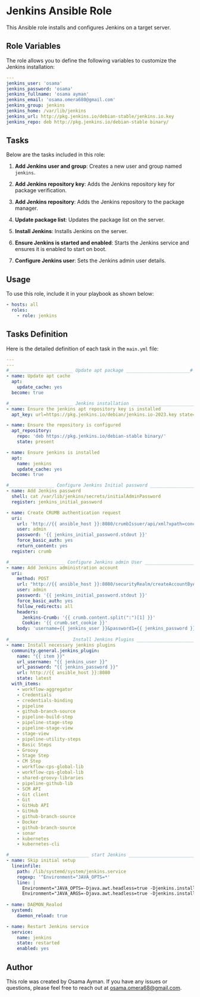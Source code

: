 # Jenkins Ansible Role

This Ansible role installs and configures Jenkins on a target server.

## Role Variables

The role allows you to define the following variables to customize the Jenkins installation:

```yaml
---
jenkins_user: 'osama'
jenkins_password: 'osama'
jenkins_fullname: 'osama ayman'
jenkins_email: 'osama.omera680@gmail.com'
jenkins_group: jenkins
jenkins_home: /var/lib/jenkins
jenkins_url: http://pkg.jenkins.io/debian-stable/jenkins.io.key
jenkins_repo: deb http://pkg.jenkins.io/debian-stable binary/
```

## Tasks

Below are the tasks included in this role:

1. **Add Jenkins user and group**: Creates a new user and group named `jenkins`.

2. **Add Jenkins repository key**: Adds the Jenkins repository key for package verification.

3. **Add Jenkins repository**: Adds the Jenkins repository to the package manager.

4. **Update package list**: Updates the package list on the server.

5. **Install Jenkins**: Installs Jenkins on the server.

6. **Ensure Jenkins is started and enabled**: Starts the Jenkins service and ensures it is enabled to start on boot.

7. **Configure Jenkins user**: Sets the Jenkins admin user details.

## Usage

To use this role, include it in your playbook as shown below:

```yaml
- hosts: all
  roles:
    - role: jenkins
```

## Tasks Definition

Here is the detailed definition of each task in the `main.yml` file:

```yaml
---
---
#________________________ Update apt package ________________________#
- name: Update apt cache 
  apt:
    update_cache: yes
  become: true

#________________________ Jenkins installation ________________________#
- name: Ensure the jenkins apt repository key is installed
  apt_key: url=https://pkg.jenkins.io/debian/jenkins.io-2023.key state=present

- name: Ensure the repository is configured
  apt_repository:
    repo: 'deb https://pkg.jenkins.io/debian-stable binary/' 
    state: present

- name: Ensure jenkins is installed
  apt: 
    name: jenkins 
    update_cache: yes
  become: true

#_________________ Configure Jenkins Initial password _________________#
- name: Add Jenkins password
  shell: cat /var/lib/jenkins/secrets/initialAdminPassword
  register: jenkins_initial_password

- name: Create CRUMB authentication request
  uri:
    url: 'http://{{ ansible_host }}:8080/crumbIssuer/api/xml?xpath=concat(//crumbRequestField,":",//crumb)'
    user: admin
    password: '{{ jenkins_initial_password.stdout }}'
    force_basic_auth: yes
    return_content: yes
  register: crumb

#_____________________ Configure Jenkins admin User ____________________#
- name: Add Jenkins administration account
  uri:
    method: POST
    url: "http://{{ ansible_host }}:8080/securityRealm/createAccountByAdmin"
    user: admin
    password: '{{ jenkins_initial_password.stdout }}'
    force_basic_auth: yes
    follow_redirects: all
    headers:
      Jenkins-Crumb: '{{ crumb.content.split(":")[1] }}'
      Cookie: '{{ crumb.set_cookie }}'
    body: 'username={{ jenkins_user }}&password1={{ jenkins_password }}&password2={{ jenkins_password }}&fullname={{ jenkins_fullname }}&email={{ jenkins_email }}'       
    
#_______________________ Install Jenkins Plugins ________________________#
- name: Install necessary jenkins plugins
  community.general.jenkins_plugin:
    name: "{{ item }}"
    url_username: "{{ jenkins_user }}"
    url_password: "{{ jenkins_password }}"
    url: http://{{ ansible_host }}:8080
    state: latest
  with_items:
    - workflow-aggregator
    - Credentials
    - credentials-binding
    - pipeline
    - github-branch-source
    - pipeline-build-step
    - pipeline-stage-step
    - pipeline-stage-view
    - stage-view
    - pipeline-utility-steps
    - Basic Steps
    - Groovy
    - Stage Step
    - CM Step
    - workflow-cps-global-lib
    - workflow-cps-global-lib
    - shared-groovy-libraries
    - pipeline-github-lib
    - SCM API 
    - Git client
    - Git
    - GitHub API
    - GitHub
    - github-branch-source
    - Docker
    - github-branch-source
    - sonar
    - kubernetes
    - kubernetes-cli

#______________________________ start Jenkins ______________________________#
- name: Skip initial setup
  lineinfile:
    path: /lib/systemd/system/jenkins.service
    regexp: '^Environment="JAVA_OPTS=*'
    line: |
      Environment="JAVA_OPTS=-Djava.awt.headless=true -Djenkins.install.runSetupWizard=false"
      Environment="JAVA_ARGS=-Djava.awt.headless=true -Djenkins.install.runSetupWizard=false"
      
- name: DAEMON_Realod
  systemd:
    daemon_reload: true

- name: Restart Jenkins service
  service:
    name: jenkins
    state: restarted
    enabled: yes
```

## Author

This role was created by Osama Ayman. If you have any issues or questions, please feel free to reach out at [osama.omera68@gmail.com](mailto:osama.omera68@gmail.com).
